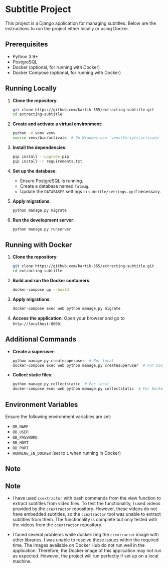 # Subtitle Project

This project is a Django application for managing subtitles. Below are the instructions to run the project either locally or using Docker.

## Prerequisites

- Python 3.9+
- PostgreSQL
- Docker (optional, for running with Docker)
- Docker Compose (optional, for running with Docker)

## Running Locally

1. **Clone the repository**:
    ```bash
    git clone https://github.com/kartik-555/extracting-subtitle.git
    cd extracting-subtitle
    ```

2. **Create and activate a virtual environment**:
    ```bash
    python -m venv venv
    source venv/bin/activate  # On Windows use `venv\Scripts\activate`
    ```

3. **Install the dependencies**:
    ```bash
    pip install --upgrade pip
    pip install -r requirements.txt
    ```

4. **Set up the database**:
    - Ensure PostgreSQL is running.
    - Create a database named `fatmug`.
    - Update the `DATABASES` settings in `subtitle/settings.py` if necessary.

5. **Apply migrations**:
    ```bash
    python manage.py migrate
    ```

6. **Run the development server**:
    ```bash
    python manage.py runserver
    ```

## Running with Docker

1. **Clone the repository**:
    ```bash
    git clone https://github.com/kartik-555/extracting-subtitle.git
    cd extracting-subtitle
    ```

2. **Build and run the Docker containers**:
    ```bash
    docker-compose up --build
    ```

3. **Apply migrations**:
    ```bash
    docker-compose exec web python manage.py migrate
    ```

4. **Access the application**:
    Open your browser and go to `http://localhost:8000`.

## Additional Commands

- **Create a superuser**:
    ```bash
    python manage.py createsuperuser  # For local
    docker-compose exec web python manage.py createsuperuser  # For Docker
    ```

- **Collect static files**:
    ```bash
    python manage.py collectstatic  # For local
    docker-compose exec web python manage.py collectstatic  # For Docker
    ```

## Environment Variables

Ensure the following environment variables are set:

- `DB_NAME`
- `DB_USER`
- `DB_PASSWORD`
- `DB_HOST`
- `DB_PORT`
- `RUNNING_IN_DOCKER` (set to `1` when running in Docker)

## Note
## Note

- I have used `ccextractor` with bash commands from the view function to extract subtitles from video files. To test the functionality, I used videos provided by the `ccextractor` repository. However, these videos do not have embedded subtitles, so the `ccextractor` tool was unable to extract subtitles from them. The functionality is complete but only tested with the videos from the `ccextractor` repository.

- I faced several problems while dockerizing the `ccextractor` image with other libraries. I was unable to resolve these issues within the required time. The images available on Docker Hub do not run well in the application. Therefore, the Docker image of this application may not run as expected. However, the project will run perfectly if set up on a local machine.